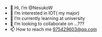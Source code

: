 - 👋 Hi, I’m @NesukoW
- 👀 I’m interested in IOT( my major)
- 🌱 I’m currently learning at university
- 💞️ I’m looking to collaborate on ...???
- 📫 How to reach me 975429603@qq.com

<!---
NesukoW/NesukoW is a ✨ special ✨ repository because its `README.md` (this file) appears on your GitHub profile.
You can click the Preview link to take a look at your changes.
--->

